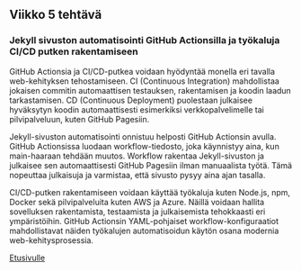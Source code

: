 ## Viikko 5 tehtävä

### Jekyll sivuston automatisointi GitHub Actionsilla ja työkaluja CI/CD putken rakentamiseen

GitHub Actionsia ja CI/CD-putkea voidaan hyödyntää monella eri tavalla web-kehityksen tehostamiseen. CI (Continuous Integration) mahdollistaa jokaisen commitin automaattisen testauksen, rakentamisen ja koodin laadun tarkastamisen. CD (Continuous Deployment) puolestaan julkaisee hyväksytyn koodin automaattisesti esimerkiksi verkkopalvelimelle tai pilvipalveluun, kuten GitHub Pagesiin.

Jekyll-sivuston automatisointi onnistuu helposti GitHub Actionsin avulla. GitHub Actionsissa luodaan workflow-tiedosto, joka käynnistyy aina, kun main-haaraan tehdään muutos. Workflow rakentaa Jekyll-sivuston ja julkaisee sen automaattisesti GitHub Pagesiin ilman manuaalista työtä. Tämä nopeuttaa julkaisuja ja varmistaa, että sivusto pysyy aina ajan tasalla.

CI/CD-putken rakentamiseen voidaan käyttää työkaluja kuten Node.js, npm, Docker sekä pilvipalveluita kuten AWS ja Azure. Näillä voidaan hallita sovelluksen rakentamista, testaamista ja julkaisemista tehokkaasti eri ympäristöihin. GitHub Actionsin YAML-pohjaiset workflow-konfiguraatiot mahdollistavat näiden työkalujen automatisoidun käytön osana modernia web-kehitysprosessia.



[Etusivulle](index.md)
